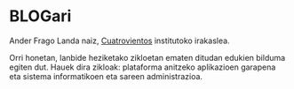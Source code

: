 # BLOGari

Ander Frago Landa naiz, [Cuatrovientos](https://www.cuatrovientos.org/) institutoko irakaslea.

Orri honetan, lanbide heziketako zikloetan ematen ditudan edukien bilduma egiten dut. Hauek dira zikloak: plataforma anitzeko aplikazioen garapena eta sistema informatikoen eta sareen administrazioa.

